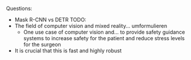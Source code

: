 Questions:
- Mask R-CNN vs DETR
TODO:
- The field of computer vision and mixed reality... umformulieren
	- One use case of computer vision and... to provide safety guidance systems to increase safety for the patient and reduce stress levels for the surgeon
- It is crucial that this is fast and highly robust